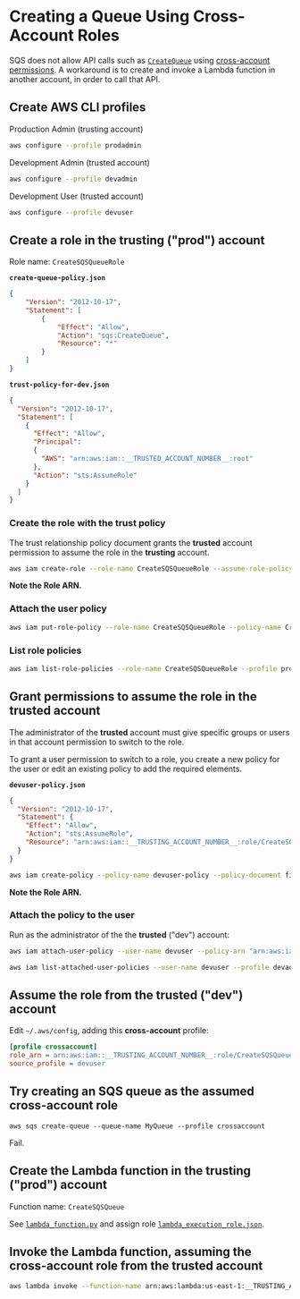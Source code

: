 # Creating a Queue Using Cross-Account Roles

SQS does not allow API calls such as [`CreateQueue`](https://docs.aws.amazon.com/AWSSimpleQueueService/latest/APIReference/API_CreateQueue.html) using [cross-account permissions](https://docs.aws.amazon.com/AWSSimpleQueueService/latest/SQSDeveloperGuide/sqs-authentication-and-access-control.html#access-control). A workaround is to create and invoke a Lambda function in another account, in order to call that API.

## Create AWS CLI profiles

Production Admin (trusting account)

```sh
aws configure --profile prodadmin
```

Development Admin (trusted account)

```sh
aws configure --profile devadmin
```

Development User (trusted account)

```sh
aws configure --profile devuser
```

## Create a role in the trusting ("prod") account

Role name: `CreateSQSQueueRole`

**`create-queue-policy.json`**

```json
{
    "Version": "2012-10-17",
    "Statement": [
        {
            "Effect": "Allow",
            "Action": "sqs:CreateQueue",
            "Resource": "*"
        }
    ]
}
```

**`trust-policy-for-dev.json`**


```json
{
  "Version": "2012-10-17",
  "Statement": [
    {
      "Effect": "Allow",
      "Principal":
      {
        "AWS": "arn:aws:iam::__TRUSTED_ACCOUNT_NUMBER__:root"
      },
      "Action": "sts:AssumeRole"
    }
  ]
}
```

### Create the role with the trust policy

The trust relationship policy document grants the **trusted** account permission to assume the role in the **trusting** account.

```sh
aws iam create-role --role-name CreateSQSQueueRole --assume-role-policy-document trust-policy-for-dev.json --profile prodadmin
```

**Note the Role ARN.**

### Attach the user policy

```sh
aws iam put-role-policy --role-name CreateSQSQueueRole --policy-name CreateSQSQueuePolicy --policy-document file://create-queue-policy.json --profile prodadmin
```

### List role policies

```sh
aws iam list-role-policies --role-name CreateSQSQueueRole --profile prodadmin
```

## Grant permissions to assume the role in the trusted account

The administrator of the **trusted** account must give specific groups or users in that account permission to switch to the role.

To grant a user permission to switch to a role, you create a new policy for the user or edit an existing policy to add the required elements.

**`devuser-policy.json`**

```json
{
  "Version": "2012-10-17",
  "Statement": {
    "Effect": "Allow",
    "Action": "sts:AssumeRole",
    "Resource": "arn:aws:iam::__TRUSTING_ACCOUNT_NUMBER__:role/CreateSQSQueueRole"
  }
}
```

```sh
aws iam create-policy --policy-name devuser-policy --policy-document file://devuser-policy.json --profile prodadmin
```

**Note the Role ARN.**

### Attach the policy to the user

Run as the administrator of the the **trusted** ("dev") account:

```sh
aws iam attach-user-policy --user-name devuser --policy-arn "arn:aws:iam::__TRUSTING_ACCOUNT_NUMBER__:policy/devuser-policy" --profile devadmin

aws iam list-attached-user-policies --user-name devuser --profile devadmin
```

## Assume the role from the trusted ("dev") account

Edit `~/.aws/config`, adding this **cross-account** profile:

```ini
[profile crossaccount]
role_arn = arn:aws:iam::__TRUSTING_ACCOUNT_NUMBER__:role/CreateSQSQueueRole
source_profile = devuser
```

## Try creating an SQS queue as the assumed cross-account role

`aws sqs create-queue --queue-name MyQueue --profile crossaccount`

Fail.

## Create the Lambda function in the trusting ("prod") account

Function name: `CreateSQSQueue`

See [`lambda_function.py`](lambda_function.py) and assign role [`lambda_execution_role.json`](lambda_execution_role.json).

## Invoke the Lambda function, assuming the cross-account role from the trusted account

```sh
aws lambda invoke --function-name arn:aws:lambda:us-east-1:__TRUSTING_ACCOUNT_NUMBER__:function:CreateSQSQueue --payload '{"QueueName": "MyQueue" }' output.txt --profile crossaccount
```